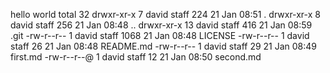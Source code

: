 hello world
total 32
drwxr-xr-x   7 david  staff   224 21 Jan 08:51 .
drwxr-xr-x   8 david  staff   256 21 Jan 08:48 ..
drwxr-xr-x  13 david  staff   416 21 Jan 08:59 .git
-rw-r--r--   1 david  staff  1068 21 Jan 08:48 LICENSE
-rw-r--r--   1 david  staff    26 21 Jan 08:48 README.md
-rw-r--r--   1 david  staff    29 21 Jan 08:49 first.md
-rw-r--r--@  1 david  staff    12 21 Jan 08:50 second.md
